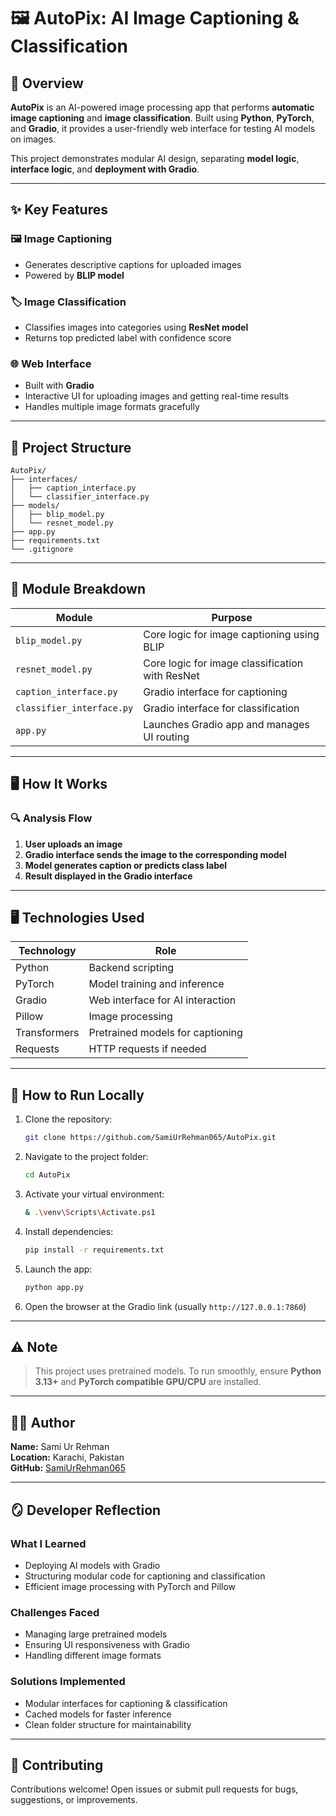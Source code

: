 # 🖼️ AutoPix: AI Image Captioning & Classification

## 📌 Overview

**AutoPix** is an AI-powered image processing app that performs **automatic image captioning** and **image classification**. Built using **Python**, **PyTorch**, and **Gradio**, it provides a user-friendly web interface for testing AI models on images.

This project demonstrates modular AI design, separating **model logic**, **interface logic**, and **deployment with Gradio**.

---

## ✨ Key Features

### 🖼️ Image Captioning

* Generates descriptive captions for uploaded images
* Powered by **BLIP model**

### 🏷️ Image Classification

* Classifies images into categories using **ResNet model**
* Returns top predicted label with confidence score

### 🌐 Web Interface

* Built with **Gradio**
* Interactive UI for uploading images and getting real-time results
* Handles multiple image formats gracefully

---

## 🧱 Project Structure

```
AutoPix/
├── interfaces/
│   ├── caption_interface.py
│   └── classifier_interface.py
├── models/
│   ├── blip_model.py
│   └── resnet_model.py
├── app.py
├── requirements.txt
└── .gitignore
```

---

## 🧮 Module Breakdown

| Module                    | Purpose                                         |
| ------------------------- | ----------------------------------------------- |
| `blip_model.py`           | Core logic for image captioning using BLIP      |
| `resnet_model.py`         | Core logic for image classification with ResNet |
| `caption_interface.py`    | Gradio interface for captioning                 |
| `classifier_interface.py` | Gradio interface for classification             |
| `app.py`                  | Launches Gradio app and manages UI routing      |

---

## 🖥️ How It Works

### 🔍 Analysis Flow

1. **User uploads an image**
2. **Gradio interface sends the image to the corresponding model**
3. **Model generates caption or predicts class label**
4. **Result displayed in the Gradio interface**

---

## 🖥️ Technologies Used

| Technology   | Role                             |
| ------------ | -------------------------------- |
| Python       | Backend scripting                |
| PyTorch      | Model training and inference     |
| Gradio       | Web interface for AI interaction |
| Pillow       | Image processing                 |
| Transformers | Pretrained models for captioning |
| Requests     | HTTP requests if needed          |

---

## 🚀 How to Run Locally

1. Clone the repository:

   ```bash
   git clone https://github.com/SamiUrRehman065/AutoPix.git
   ```
2. Navigate to the project folder:

   ```bash
   cd AutoPix
   ```
3. Activate your virtual environment:

   ```bash
   & .\venv\Scripts\Activate.ps1
   ```
4. Install dependencies:

   ```bash
   pip install -r requirements.txt
   ```
5. Launch the app:

   ```bash
   python app.py
   ```
6. Open the browser at the Gradio link (usually `http://127.0.0.1:7860`)

---

## ⚠️ Note

> This project uses pretrained models. To run smoothly, ensure **Python 3.13+** and **PyTorch compatible GPU/CPU** are installed.

---

## 🧑‍💻 Author

**Name:** Sami Ur Rehman  
**Location:** Karachi, Pakistan  
**GitHub:** [SamiUrRehman065](https://github.com/SamiUrRehman065)

---

## 🪞 Developer Reflection

### What I Learned

* Deploying AI models with Gradio
* Structuring modular code for captioning and classification
* Efficient image processing with PyTorch and Pillow

### Challenges Faced

* Managing large pretrained models
* Ensuring UI responsiveness with Gradio
* Handling different image formats

### Solutions Implemented

* Modular interfaces for captioning & classification
* Cached models for faster inference
* Clean folder structure for maintainability

---

## 🤝 Contributing

Contributions welcome!
Open issues or submit pull requests for bugs, suggestions, or improvements.
